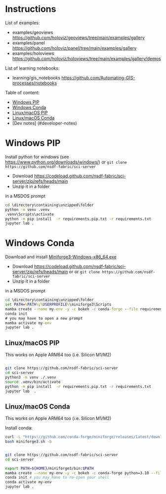 # Instructions


List of examples:

- examples/geoviews      https://github.com/holoviz/geoviews/tree/main/examples/gallery
- examples/panel         https://github.com/holoviz/panel/tree/main/examples/gallery
- examples/holoviews     https://github.com/holoviz/holoviews/tree/main/examples/gallery/demos

List of learning notebooks:

- learning/gis_notebooks https://github.com/Automating-GIS-processes/notebooks

Table of content:

- [Windows PIP      ](#windows-pip)
- [Windows Conda    ](#windows-conda)
- [Linux/macOS PIP  ](#linux-macos-pip)
- [Linux/macOS Conda](#linux-macos-conda)
- [Dev notes]        (#developer-notes)


# Windows PIP

Install python for windows (see https://www.python.org/downloads/windows/) or `git clone https://github.com/nsdf-fabric/sci-server`

- Download https://codeload.github.com/nsdf-fabric/sci-server/zip/refs/heads/main
- Unzip it in a folder

in a MSDOS prompt

```bat
cd \directory\containing\unzipped\folder
python -m venv .venv
.venv\Scripts\activate
python -m pip install  -r requirements.pip.txt -r requirements.txt
jupyter lab .
```

# Windows Conda

Download and install [Miniforge3-Windows-x86_64.exe](https://github.com/conda-forge/miniforge/releases/latest/download/Miniforge3-Windows-x86_64.exe)

- Download https://codeload.github.com/nsdf-fabric/sci-server/zip/refs/heads/main or or `git clone https://github.com/nsdf-fabric/sci-server`
- Unzip it in a folder

in a MSDOS prompt

```bat
cd \directory\containing\unzipped\folder
set PATH=%PATH%;%USERPROFILE%\miniforge3\Scripts
mamba create --name my-env -y -c bokeh -c conda-forge --file requirements.conda.txt --file requirements.txt
conda init
# you may have to open a new prompt
mamba activate my-env
jupyter lab .
```

## Linux/macOS PIP 

This works on Apple ARM64 too (i.e. Silicon M1/M2)

```bash

git clone https://github.com/nsdf-fabric/sci-server
cd sci-server
python3 -m venv ./.venv
source .venv/bin/activate
python -m pip install  -r requirements.pip.txt -r requirements.txt
jupyter lab  .
```

## Linux/macOS Conda

This works on Apple ARM64 too (i.e. Silicon M1/M2)

Install conda:

```bash
curl -L "https://github.com/conda-forge/miniforge/releases/latest/download/Miniforge3-$(uname)-$(uname -m).sh" -o miniforge3.sh 
bash miniforge3.sh -b
```

```bash

git clone https://github.com/nsdf-fabric/sci-server
cd sci-server

export PATH=${HOME}/miniforge3/bin:$PATH
mamba create --name my-env -y -c bokeh -c conda-forge python=3.10 --file requirements.conda.txt --file requirements.txt
conda init # you may have to re-open your shell 
conda activate my-env
jupyter lab .
```

